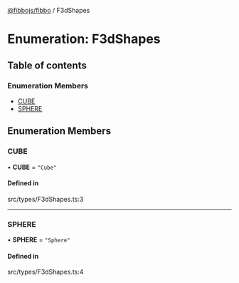 [@fibbojs/fibbo](/api/index)  / F3dShapes

# Enumeration: F3dShapes

## Table of contents

### Enumeration Members

- [CUBE](F3dShapes.md#cube)
- [SPHERE](F3dShapes.md#sphere)

## Enumeration Members

### CUBE

• **CUBE** = ``"Cube"``

#### Defined in

src/types/F3dShapes.ts:3

___

### SPHERE

• **SPHERE** = ``"Sphere"``

#### Defined in

src/types/F3dShapes.ts:4
